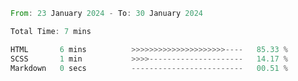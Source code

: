 <!--START_SECTION:waka-->

```rust
From: 23 January 2024 - To: 30 January 2024

Total Time: 7 mins

HTML       6 mins          >>>>>>>>>>>>>>>>>>>>>----   85.33 %
SCSS       1 min           >>>>---------------------   14.17 %
Markdown   0 secs          -------------------------   00.51 %
```

<!--END_SECTION:waka-->
